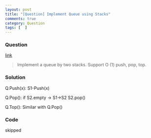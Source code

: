 ```yaml
---
layout: post
title: "[Question] Implement Queue using Stacks"
comments: true
category: Question
tags: [  ]
---
```


### Question 

[link](http://www.geeksforgeeks.org/queue-using-stacks/)

> Implement a queue by two stacks. Support O (1) push, pop, top.

### Solution

Q.Push(x): S1-Push(x)

Q.Pop(): if S2.empty -> S1->S2 S2.pop()

Q.Top(): Similar with Q.Pop()

### Code

skipped
